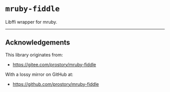 `mruby-fiddle`
==============

Libffi wrapper for mruby.

* * *

Acknowledgements
----------------

This library originates from:

 * https://gitee.com/prostory/mruby-fiddle

With a lossy mirror on GitHub at:

 * https://github.com/prostory/mruby-fiddle
